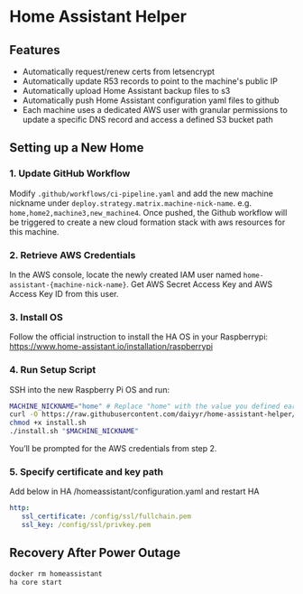 # Home Assistant Helper

## Features
- Automatically request/renew certs from letsencrypt
- Automatically update R53 records to point to the machine's public IP
- Automatically upload Home Assistant backup files to s3
- Automatically push Home Assistant configuration yaml files to github
- Each machine uses a dedicated AWS user with granular permissions to update a specific DNS record and access a defined S3 bucket path

## Setting up a New Home
### 1. Update GitHub Workflow
Modify `.github/workflows/ci-pipeline.yaml` and add the new machine nickname under `deploy.strategy.matrix.machine-nick-name`. e.g. `home,home2,machine3,new_machine4`. Once pushed, the Github workflow will be triggered to create a new cloud formation stack with aws resources for this machine.

### 2. Retrieve AWS Credentials
In the AWS console, locate the newly created IAM user named `home-assistant-{machine-nick-name}`. Get AWS Secret Access Key and AWS Access Key ID from this user.

### 3. Install OS
Follow the official instruction to install the HA OS in your Raspberrypi: https://www.home-assistant.io/installation/raspberrypi

### 4. Run Setup Script
SSH into the new Raspberry Pi OS and run:
```sh
MACHINE_NICKNAME="home" # Replace "home" with the value you defined earlier in the first step, e.g. home2.  
curl -O https://raw.githubusercontent.com/daiyyr/home-assistant-helper/main/scripts/install.sh
chmod +x install.sh
./install.sh "$MACHINE_NICKNAME"
```
You’ll be prompted for the AWS credentials from step 2.

### 5. Specify certificate and key path
Add below in HA /homeassistant/configuration.yaml and restart HA
```yaml
http:
   ssl_certificate: /config/ssl/fullchain.pem
   ssl_key: /config/ssl/privkey.pem
```

## Recovery After Power Outage
```sh
docker rm homeassistant
ha core start
```
